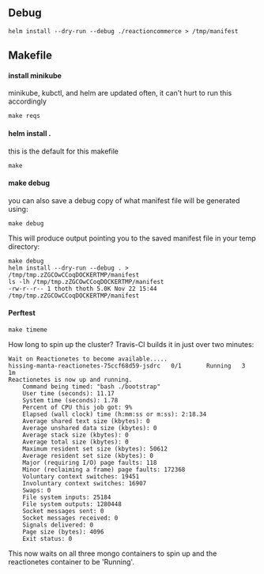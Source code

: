 ## Debug

```
helm install --dry-run --debug ./reactioncommerce > /tmp/manifest
```


## Makefile

#### install minikube

minikube, kubctl, and helm are updated often, it can't hurt to run this accordingly

```
make reqs
```


#### helm install .

this is the default for this makefile

```
make
```

#### make debug

you can also save a debug copy of what manifest file will be generated
using:

```
make debug
```

This will produce output pointing you to the saved manifest file in your
temp directory:

```
make debug
helm install --dry-run --debug . > /tmp/tmp.zZGCOwCCoqDOCKERTMP/manifest
ls -lh /tmp/tmp.zZGCOwCCoqDOCKERTMP/manifest
-rw-r--r-- 1 thoth thoth 5.0K Nov 22 15:44
/tmp/tmp.zZGCOwCCoqDOCKERTMP/manifest
```


#### Perftest

```
make timeme
```

How long to spin up the cluster?
Travis-CI builds it in just over two minutes:

```
Wait on Reactionetes to become available.....
hissing-manta-reactionetes-75ccf68d59-jsdrc   0/1       Running   3          1m
Reactionetes is now up and running.
	Command being timed: "bash ./bootstrap"
	User time (seconds): 11.17
	System time (seconds): 1.78
	Percent of CPU this job got: 9%
	Elapsed (wall clock) time (h:mm:ss or m:ss): 2:18.34
	Average shared text size (kbytes): 0
	Average unshared data size (kbytes): 0
	Average stack size (kbytes): 0
	Average total size (kbytes): 0
	Maximum resident set size (kbytes): 50612
	Average resident set size (kbytes): 0
	Major (requiring I/O) page faults: 118
	Minor (reclaiming a frame) page faults: 172368
	Voluntary context switches: 19451
	Involuntary context switches: 16907
	Swaps: 0
	File system inputs: 25184
	File system outputs: 1280448
	Socket messages sent: 0
	Socket messages received: 0
	Signals delivered: 0
	Page size (bytes): 4096
	Exit status: 0
```

This now waits on all three mongo containers to spin up and the
reactionetes container to be 'Running'.
